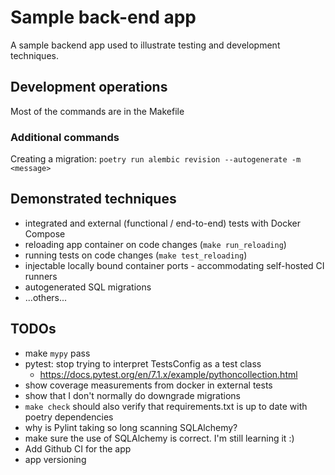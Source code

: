 Sample back-end app
===================

A sample backend app used to illustrate testing and development techniques.

## Development operations

Most of the commands are in the Makefile

### Additional commands

Creating a migration: `poetry run alembic revision --autogenerate -m <message>`

## Demonstrated techniques

- integrated and external (functional / end-to-end) tests with Docker Compose
- reloading app container on code changes (`make run_reloading`)
- running tests on code changes (`make test_reloading`)
- injectable locally bound container ports - accommodating self-hosted CI runners
- autogenerated SQL migrations
- ...others...

## TODOs

- make `mypy` pass
- pytest: stop trying to interpret TestsConfig as a test class
  - https://docs.pytest.org/en/7.1.x/example/pythoncollection.html
- show coverage measurements from docker in external tests
- show that I don't normally do downgrade migrations
- `make check` should also verify that requirements.txt is up to date with poetry dependencies
- why is Pylint taking so long scanning SQLAlchemy?
- make sure the use of SQLAlchemy is correct. I'm still learning it :)
- Add Github CI for the app
- app versioning
